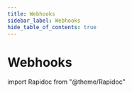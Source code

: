 ```yaml
---
title: Webhooks
sidebar_label: Webhooks
hide_table_of_contents: true
---
```


# Webhooks

import Rapidoc from "@theme/Rapidoc"

<Rapidoc apiUrl="/v2.0/webhook"  isRelative="true">
</Rapidoc>
